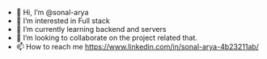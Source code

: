 - 👋 Hi, I’m @sonal-arya
- 👀 I’m interested in Full stack
- 🌱 I’m currently learning backend and servers
- 💞️ I’m looking to collaborate on the project related that.
- 📫 How to reach me https://www.linkedin.com/in/sonal-arya-4b23211ab/

<!---
sonal-arya/sonal-arya is a ✨ special ✨ repository because its `README.md` (this file) appears on your GitHub profile.
You can click the Preview link to take a look at your changes.
--->
